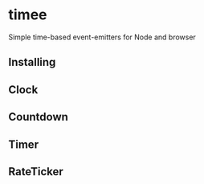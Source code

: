 # timee

Simple time-based event-emitters for Node and browser

## Installing

## Clock

## Countdown

## Timer

## RateTicker
